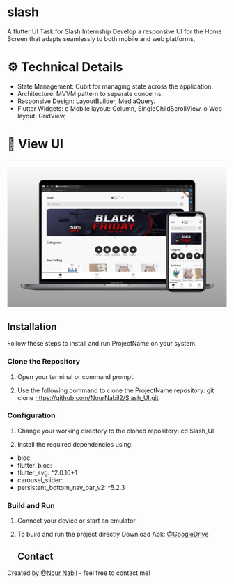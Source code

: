 # slash
A flutter UI Task for Slash Internship 
Develop a responsive UI for the Home Screen that adapts seamlessly to both mobile and 
web platforms,

# ⚙ Technical Details
- State Management: Cubit for managing state across the application.
- Architecture: MVVM pattern to separate concerns.
- Responsive Design: LayoutBuilder, MediaQuery.
- Flutter Widgets:
    o Mobile layout: Column, SingleChildScrollView.
    o Web layout: GridView,
  
# 📸 View UI
![Code Alpha Internship completion certificate](https://github.com/NourNabil2/Slash_UI/blob/main/review.png)

## Installation

Follow these steps to install and run ProjectName on your system.

### Clone the Repository

1. Open your terminal or command prompt.

2. Use the following command to clone the ProjectName repository:
git clone https://github.com/NourNabil2/Slash_UI.git

### Configuration

1. Change your working directory to the cloned repository: cd Slash_UI

2. Install the required dependencies using:
 - bloc:
 - flutter_bloc:
 - flutter_svg: ^2.0.10+1
 - carousel_slider:
 - persistent_bottom_nav_bar_v2: ^5.2.3

### Build and Run

1. Connect your device or start an emulator.

2. To build and run the project directly Download Apk: [@GoogleDrive](https://drive.google.com/file/d/1Gf3kxDpHtPoIlgGg2e8ll5xDDX7Ez434/view?usp=sharing)

   ## Contact
Created by [@Nour Nabil](https://www.linkedin.com/in/nour-nabil-615330217/) - feel free to contact me!

